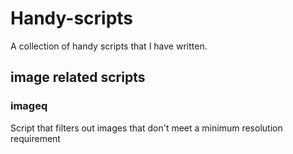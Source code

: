 # Handy-scripts

A collection of handy scripts that I have written.

## image related scripts

### imageq

Script that filters out images that don't meet a minimum resolution requirement
